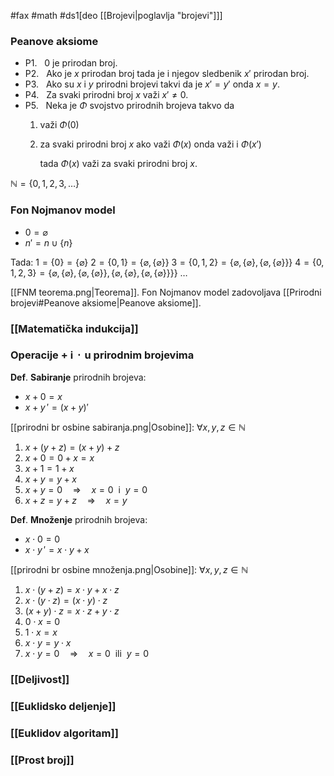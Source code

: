 #fax #math #ds1[deo [[Brojevi|poglavlja "brojevi"]]]
$\:$

### Peanove aksiome
- P1. $\:\:$$0$ je prirodan broj.
- P2. $\:\:$Ako je $x$ prirodan broj tada je i njegov sledbenik $x'$ prirodan broj.
- P3. $\:\:$Ako su $x$ i $y$ prirodni brojevi takvi da je $x' = y'$ onda $x=y$.
- P4. $\:\:$Za svaki  prirodni broj $x$ važi $x'\ne0$.
- P5.  $\:\:$Neka je $\Phi$ svojstvo prirodnih brojeva takvo da
  1. važi $\Phi(0)$
  2. za svaki prirodni broj $x$ ako važi $\Phi(x)$ onda važi i $\Phi(x')$

	 tada $\Phi(x)$ važi za svaki prirodni broj $x$.

$\mathbb{N}=\{ 0,\, 1,\, 2,\, 3,\, \dots \}$
### Fon Nojmanov model
- $0=\varnothing$
- $n' = n \cup\{ n \}$

Tada:
$1 = \{ 0 \} = \{ \varnothing \}$
$2 = \{ 0,\, 1 \}=\{ \varnothing,\, \{ \varnothing \} \}$
$3 = \{ 0,\, 1,\, 2 \} = \{ \varnothing,\, \{ \varnothing \},\, \{ \varnothing,\, \{ \varnothing \} \} \}$
$4= \{ 0,\, 1,\, 2,\, 3 \} = \{ \varnothing,\, \{ \varnothing \},\, \{ \varnothing,\, \{ \varnothing \} \},\, \{ \varnothing,\, \{ \varnothing \},\, \{ \varnothing,\, \{ \varnothing \} \} \} \}$
$\dots$

[[FNM teorema.png|Teorema]]. Fon Nojmanov model zadovoljava [[Prirodni brojevi#Peanove aksiome|Peanove aksiome]].

### [[Matematička indukcija]]

### Operacije $+$ i $\,\cdot\,$ u prirodnim brojevima
**Def**. **Sabiranje** prirodnih brojeva:
- $x + 0 = x$
- $x+y\,' = (x+y)'$

[[prirodni br osbine sabiranja.png|Osobine]]: $\forall x,\,y,\,z \in \mathbb{N}$
1. $x + (y + z) =(x + y) + z$
2. $x + 0 = 0 + x = x$
3. $x + 1 = 1 + x$
4. $x + y = y + x$
5. $x + y = 0 \quad \Rightarrow \quad x = 0 \ \ \mathrm{i}\ \ y = 0$
6. $x + z =y + z \quad \Rightarrow \quad x = y$

**Def**. **Množenje** prirodnih brojeva:
- $x \cdot 0 = 0$
- $x\cdot y\,' = x\cdot y + x$

[[prirodni br osbine množenja.png|Osobine]]: $\forall x,\,y,\,z \in \mathbb{N}$
1. $x \cdot (y + z) = x\cdot y + x\cdot z$
2. $x \cdot (y \cdot z) =(x \cdot y) \cdot z$
3. $(x + y) \cdot z = x\cdot z + y\cdot z$
4. $0 \cdot x = 0$
5. $1 \cdot x = x$
6. $x\cdot y = y\cdot x$
7. $x \cdot y = 0 \quad \Rightarrow \quad x = 0 \ \ \mathrm{ili}\ \ y = 0$

### [[Deljivost]]

### [[Euklidsko deljenje]]

### [[Euklidov algoritam]]

### [[Prost broj]]